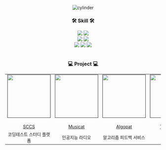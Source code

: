 

<div align="center">

  ![cylinder](https://capsule-render.vercel.app/api?type=cylinder&color=0080FF&text=Lee%20Chan%20Hee&fontAlignY=45&fontSize=40&height=150&desc=Back-end%20Engineer&descAlignY=70&fontColor=FFFFFF)
  
  ### 🛠️ Skill 🛠️
  <div>
    <img src="https://img.shields.io/badge/Java-007396?style=flat&logo=OpenJDK&logoColor=white"/>
    <img src="https://img.shields.io/badge/Python-3776AB?style=flat-square&logo=Python&logoColor=white"/>
  </div>
  <div>
    <img src="https://img.shields.io/badge/SpringBoot-6DB33F?style=flat-square&logo=SpringBoot&logoColor=white"/>
    <img src="https://img.shields.io/badge/FastAPI-009688?style=flat-square&logo=FastAPI&logoColor=white"/>
  </div>
  <div>
    <img src="https://img.shields.io/badge/mariaDB-003545?style=flat-square&logo=mariaDB&logoColor=white"/>
    <img src="https://img.shields.io/badge/redis-DC382D?style=flat-square&logo=redis&logoColor=white"/> 
    <img src="https://img.shields.io/badge/kafka-231F20?style=flat-square&logo=Apache-Kafka&logoColor=white"/>
  </div>
  <div>
    
</div>

</br>

<div align="center">
  
  ###  💻 Project 💻
  
  <table>
      <tr>
          <td height="140px" align="center"> <a href="">
              <img src="image/메인페이지.png" height="140px" width="140px" /> <br><br> SCCS </a> <br></td>
          <td height="140px" align="center"> <a href="">
              <img src="image/메인페이지.png" height="140px" width="140px" /> <br><br> Musicat </a> <br></td>
          <td height="140px" align="center"> <a href="">
              <img src="image/메인페이지.png" height="140px" width="140px" /> <br><br> Algopat </a> <br></td>
          <td height="140px" align="center"> <a href="">
              <img src="image/메인페이지.png" height="140px" width="140px" /> <br><br> The Gallery </a> <br></td>
      </tr>
      <tr>
          <td align="center">코딩테스트 스터디 플랫폼<br/></td>
          <td align="center">인공지능 라디오<br/></td>
          <td align="center">알고리즘 피드백 서비스<br/></td>
          <td align="center">3D 전시회<br/></td>
      </tr>
  </table>
</div>



